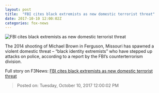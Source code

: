 ```yaml
---
layout: post
title:  "FBI cites black extremists as new domestic terrorist threat"
date: 2017-10-10 12:00:02Z
categories: fox-news
---
```


![FBI cites black extremists as new domestic terrorist threat](http://a57.foxnews.com/images.foxnews.com/content/fox-news/us/2017/10/10/fbi-cites-black-extremists-as-new-domestic-terrorist-threat/_jcr_content/article-text/article-par-3/inline_spotlight_ima/image.img.jpg/612/344/1507580774456.jpg?ve=1&tl=1)

The 2014 shooting of Michael Brown in Ferguson, Missouri has spawned a violent domestic threat – “black identity extremists” who have stepped up attacks on police, according to a report by the FBI’s counterterrorism division.


Full story on F3News: [FBI cites black extremists as new domestic terrorist threat](http://www.f3nws.com/n/mWsncG)

> Posted on: Tuesday, October 10, 2017 12:00:02 PM
